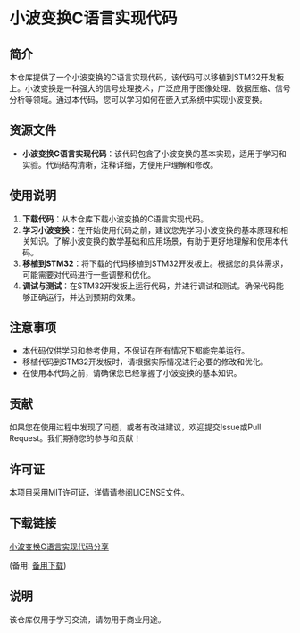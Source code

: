 # 小波变换C语言实现代码

## 简介

本仓库提供了一个小波变换的C语言实现代码，该代码可以移植到STM32开发板上。小波变换是一种强大的信号处理技术，广泛应用于图像处理、数据压缩、信号分析等领域。通过本代码，您可以学习如何在嵌入式系统中实现小波变换。

## 资源文件

- **小波变换C语言实现代码**：该代码包含了小波变换的基本实现，适用于学习和实验。代码结构清晰，注释详细，方便用户理解和修改。

## 使用说明

1. **下载代码**：从本仓库下载小波变换的C语言实现代码。
2. **学习小波变换**：在开始使用代码之前，建议您先学习小波变换的基本原理和相关知识。了解小波变换的数学基础和应用场景，有助于更好地理解和使用本代码。
3. **移植到STM32**：将下载的代码移植到STM32开发板上。根据您的具体需求，可能需要对代码进行一些调整和优化。
4. **调试与测试**：在STM32开发板上运行代码，并进行调试和测试。确保代码能够正确运行，并达到预期的效果。

## 注意事项

- 本代码仅供学习和参考使用，不保证在所有情况下都能完美运行。
- 移植代码到STM32开发板时，请根据实际情况进行必要的修改和优化。
- 在使用本代码之前，请确保您已经掌握了小波变换的基本知识。

## 贡献

如果您在使用过程中发现了问题，或者有改进建议，欢迎提交Issue或Pull Request。我们期待您的参与和贡献！

## 许可证

本项目采用MIT许可证，详情请参阅LICENSE文件。

## 下载链接
[小波变换C语言实现代码分享](https://pan.quark.cn/s/5f5452038493) 

(备用: [备用下载](https://pan.baidu.com/s/1KUy6TyoXPgkPiyBjfUJNjQ?pwd=1234))

## 说明

该仓库仅用于学习交流，请勿用于商业用途。
